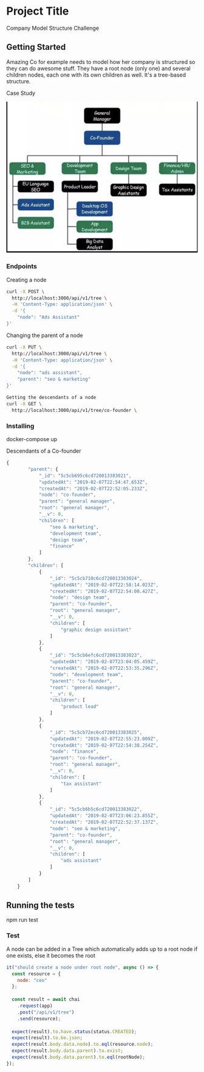 # Project Title

Company Model Structure Challenge

## Getting Started

Amazing Co for example needs to model how her company is structured so they can do awesome stuff.
They have a root node (only one) and several children nodes, each one with its own children as well. It's a tree-based structure.

Case Study

![Image description](/public/images/casestudy.png)


### Endpoints 
Creating a node
```bash
curl -X POST \
  http://localhost:3000/api/v1/tree \
  -H 'Content-Type: application/json' \
  -d '{
	"node": "Ads Assistant"
}'
```

Changing the parent of a node
```bash
curl -X PUT \
  http://localhost:3000/api/v1/tree \
  -H 'Content-Type: application/json' \
  -d '{
	"node": "ads assistant",
	"parent": "seo & marketing"
}'
```

```bash
Getting the descendants of a node
curl -X GET \
  http://localhost:3000/api/v1/tree/co-founder \
```

### Installing

docker-compose up

Descendants of a Co-founder

```javascript
{
        "parent": {
            "_id": "5c5cb695c6cd720013383021",
            "updatedAt": "2019-02-07T22:54:47.653Z",
            "createdAt": "2019-02-07T22:52:05.233Z",
            "node": "co-founder",
            "parent": "general manager",
            "root": "general manager",
            "__v": 0,
            "children": [
                "seo & marketing",
                "development team",
                "design team",
                "finance"
            ]
        },
        "children": [
            {
                "_id": "5c5cb710c6cd720013383024",
                "updatedAt": "2019-02-07T22:58:14.023Z",
                "createdAt": "2019-02-07T22:54:08.427Z",
                "node": "design team",
                "parent": "co-founder",
                "root": "general manager",
                "__v": 0,
                "children": [
                    "graphic design assistant"
                ]
            },
            {
                "_id": "5c5cb6efc6cd720013383023",
                "updatedAt": "2019-02-07T23:04:05.459Z",
                "createdAt": "2019-02-07T22:53:35.296Z",
                "node": "development team",
                "parent": "co-founder",
                "root": "general manager",
                "__v": 0,
                "children": [
                    "product lead"
                ]
            },
            {
                "_id": "5c5cb72ec6cd720013383025",
                "updatedAt": "2019-02-07T22:55:23.009Z",
                "createdAt": "2019-02-07T22:54:38.254Z",
                "node": "finance",
                "parent": "co-founder",
                "root": "general manager",
                "__v": 0,
                "children": [
                    "tax assistant"
                ]
            },
            {
                "_id": "5c5cb6b5c6cd720013383022",
                "updatedAt": "2019-02-07T23:06:23.855Z",
                "createdAt": "2019-02-07T22:52:37.137Z",
                "node": "seo & marketing",
                "parent": "co-founder",
                "root": "general manager",
                "__v": 0,
                "children": [
                    "ads assistant"
                ]
            }
        ]
    }
```

## Running the tests

npm run test

### Test

A node can be added in a Tree which automatically adds up to a root node if one exists, else it becomes the root

```javascript
it("should create a node under root node", async () => {
  const resource = {
    node: "ceo"
  };

  const result = await chai
    .request(app)
    .post("/api/v1/tree")
    .send(resource);

  expect(result).to.have.status(status.CREATED);
  expect(result).to.be.json;
  expect(result.body.data.node).to.eql(resource.node);
  expect(result.body.data.parent).to.exist;
  expect(result.body.data.parent).to.eql(rootNode);
});
```

